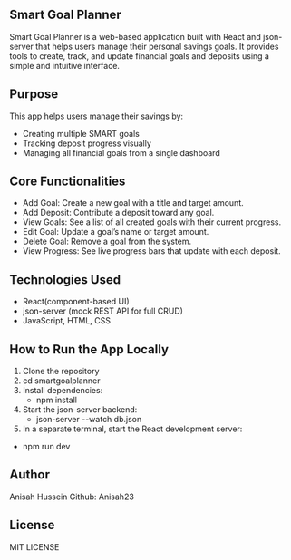## Smart Goal Planner

Smart Goal Planner is a web-based application built with React and json-server that helps users manage their personal savings goals. It provides tools to create, track, and update financial goals and deposits using a simple and intuitive interface.

## Purpose

This app helps users manage their savings by:
- Creating multiple SMART goals
- Tracking deposit progress visually
- Managing all financial goals from a single dashboard

## Core Functionalities

- Add Goal: Create a new goal with a title and target amount.
- Add Deposit: Contribute a deposit toward any goal.
- View Goals: See a list of all created goals with their current progress.
- Edit Goal: Update a goal’s name or target amount.
- Delete Goal: Remove a goal from the system.
- View Progress: See live progress bars that update with each deposit.

## Technologies Used

- React(component-based UI)
- json-server (mock REST API for full CRUD)
- JavaScript, HTML, CSS

## How to Run the App Locally

1. Clone the repository
2. cd smartgoalplanner
3. Install dependencies:
   - npm install
4. Start the json-server backend:
   - json-server --watch db.json 
5.  In a separate terminal, start the React development server:
   - npm run dev

## Author
Anisah Hussein
Github: Anisah23

## License
MIT LICENSE